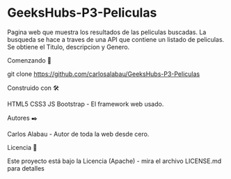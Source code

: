 # GeeksHubs-P3-Peliculas
Pagina web que muestra los resultados de las peliculas buscadas. La busqueda se hace a traves de una API que contiene un listado de peliculas.
Se obtiene el Titulo, descripcion y Genero.

Comenzando 🚀

git clone https://github.com/carlosalabau/GeeksHubs-P3-Peliculas


Construido con 🛠️

HTML5
CSS3
JS
Bootstrap - El framework web usado.


Autores ✒️

Carlos Alabau - Autor de toda la web desde cero.


Licencia 📄

Este proyecto está bajo la Licencia (Apache) - mira el archivo LICENSE.md para detalles
